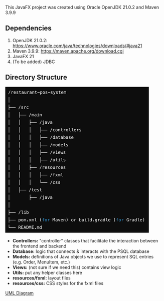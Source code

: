 This JavaFX project was created using Oracle OpenJDK 21.0.2 and Maven 3.9.9

## Dependencies
1. OpenJDK 21.0.2: https://www.oracle.com/java/technologies/downloads/#java21
2. Maven 3.9.9: https://maven.apache.org/download.cgi
3. JavaFX 21
4. (To be added) JDBC

## Directory Structure
![img.png](dir_structure.png)
- **Controllers:** "controller" classes that facilitate the interaction between the frontend and backend
- **Database:** logic that connects & interacts with the PSQL database
- **Models:** definitions of Java objects we use to represent SQL entries (e.g. Order, MenuItem, etc.)
- **Views:** (not sure if we need this) contains view logic
- **Utils:** put any helper classes here
- **resources/fxml:** layout files
- **resources/css:** CSS styles for the fxml files

[UML Diagram](https://lucid.app/lucidchart/edc7b3e7-1ac3-4c09-a9b1-df7ae15d715a/edit?beaconFlowId=69964FEB7EDD1641&invitationId=inv_389b87d7-a0f5-4018-9b37-7d2548e449de&page=0_0)